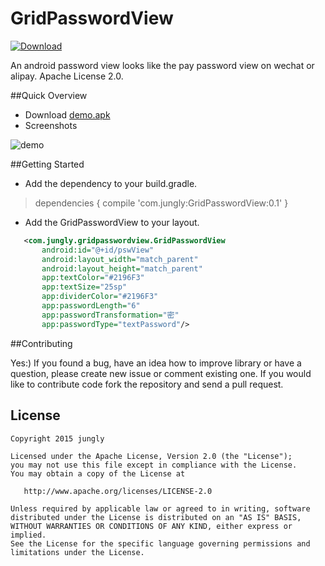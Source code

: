 # GridPasswordView
[ ![Download](https://api.bintray.com/packages/jungerr/maven/gridPasswordView/images/download.svg) ](https://bintray.com/jungerr/maven/gridPasswordView/_latestVersion)

An android password view looks like the pay password view on wechat or alipay.
Apache License 2.0.

##Quick Overview

 - Download [demo.apk][2]
 - Screenshots

![demo][1]


##Getting Started

 - Add the dependency to your build.gradle.
 

> dependencies {
    compile 'com.jungly:GridPasswordView:0.1'
    }

 - Add the GridPasswordView to your layout.

 ```xml
    <com.jungly.gridpasswordview.GridPasswordView
        android:id="@+id/pswView"
        android:layout_width="match_parent"
        android:layout_height="match_parent" 
        app:textColor="#2196F3"
        app:textSize="25sp"
        app:dividerColor="#2196F3"
        app:passwordLength="6"
        app:passwordTransformation="密"
        app:passwordType="textPassword"/>
 ```


##Contributing

Yes:) If you found a bug, have an idea how to improve library or have a question, please create new issue or comment existing one. If you would like to contribute code fork the repository and send a pull request.

License
---

    Copyright 2015 jungly

    Licensed under the Apache License, Version 2.0 (the "License");
    you may not use this file except in compliance with the License.
    You may obtain a copy of the License at

       http://www.apache.org/licenses/LICENSE-2.0

    Unless required by applicable law or agreed to in writing, software
    distributed under the License is distributed on an "AS IS" BASIS,
    WITHOUT WARRANTIES OR CONDITIONS OF ANY KIND, either express or implied.
    See the License for the specific language governing permissions and
    limitations under the License.

  [1]: http://jungerr.qiniudn.com/device-2015-03-14-183835.gif
  [2]: https://github.com/Jungerr/GridPasswordView/blob/master/demo/gridpasswordviewdemo-debug.apk

